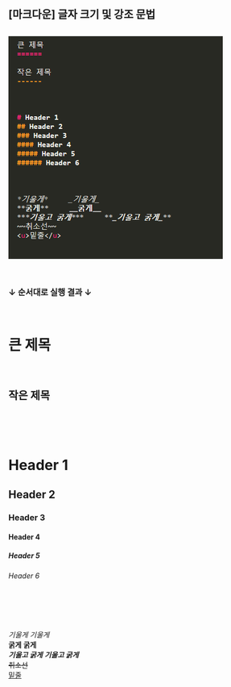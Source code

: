 ## [마크다운] 글자 크기 및 강조 문법

![글자 강조 문법](/_img/%EC%BD%94%EB%93%9C%20(2).PNG)  
<br/>
----------

### **↓ 순서대로 실행 결과 ↓**  
<br/>

큰 제목
======

<br/>

작은 제목
------

<br/>
<br/>
<br/>

# Header 1 
## Header 2
### Header 3
#### Header 4
##### Header 5
###### Header 6

<br/>
<br/>
<br/>

*기울게*     _기울게_  
**굵게**     __굵게__  
***기울고 굵게***     **_기울고 굵게_**  
~~취소선~~  
<u>밑줄</u>  
